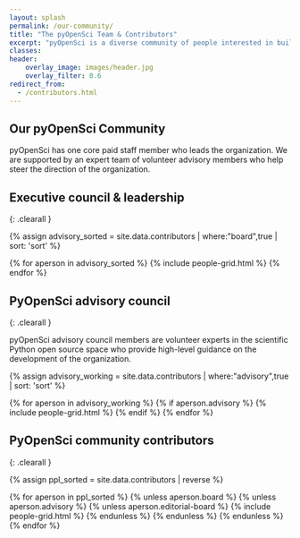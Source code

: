 ```yaml
---
layout: splash
permalink: /our-community/
title: "The pyOpenSci Team & Contributors"
excerpt: "pyOpenSci is a diverse community of people interested in building a community of practice around scientific software written in Python."
classes:
header:
    overlay_image: images/header.jpg
    overlay_filter: 0.6
redirect_from:
  - /contributors.html
---
```


## Our pyOpenSci Community 

<!-- 
{{ site.data.contributors | size }} people have contributed to pyOpenSci as
of today! 
TODO add this advisory committee role to the governance 
-->

pyOpenSci has one core paid staff member who leads the organization. We are supported 
by an expert team of volunteer advisory members who help steer the direction of the organization.

## Executive council & leadership
{: .clearall }

{% assign advisory_sorted = site.data.contributors | where:"board",true | sort: 'sort' %}

<div class="entries-grid">
{% for aperson in advisory_sorted %}
  {% include people-grid.html  %}
{% endfor %}
</div>

## PyOpenSci advisory council 
{: .clearall }

pyOpenSci advisory council members are volunteer experts in the scientific 
Python open source space who provide high-level guidance on the development of 
the organization. 

{% assign advisory_working = site.data.contributors | where:"advisory",true | sort: 'sort' %}

<div class="entries-grid">
{% for aperson in advisory_working %}
  {% if aperson.advisory %}
    {% include people-grid.html  %}
 {% endif %}
{% endfor %}
</div>


## PyOpenSci community contributors
{: .clearall }

{% assign ppl_sorted = site.data.contributors | reverse %}

<div class="entries-grid">
{% for aperson in ppl_sorted %}
  {% unless aperson.board %}
  {% unless aperson.advisory %}
  {% unless aperson.editorial-board %}
    {% include people-grid.html  %}
  {% endunless %}
  {% endunless %}
  {% endunless %}
{% endfor %}
</div>




